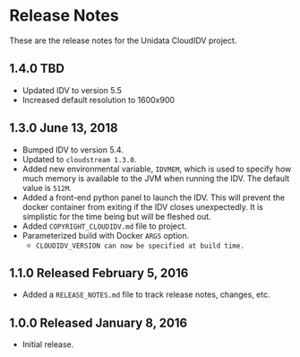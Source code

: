 # Release Notes

These are the release notes for the Unidata CloudIDV project.

## 1.4.0 TBD

* Updated IDV to version 5.5
* Increased default resolution to 1600x900

## 1.3.0 June 13, 2018

* Bumped IDV to version 5.4.
* Updated to `cloudstream 1.3.0`.
* Added new environmental variable, `IDVMEM`, which is used to specify how much memory is available to the JVM when running the IDV.  The default value is `512M`.
* Added a front-end python panel to launch the IDV.  This will prevent the docker container from exiting if the IDV closes unexpectedly.  It is simplistic for the time being but will be fleshed out.
* Added `COPYRIGHT_CLOUDIDV.md` file to project.
* Parameterized build with Docker `ARGS` option.
  * `CLOUDIDV_VERSION can now be specified at build time.`

## 1.1.0 Released February 5, 2016

* Added a `RELEASE_NOTES.md` file to track release notes, changes, etc.

## 1.0.0 Released January 8, 2016

* Initial release.
